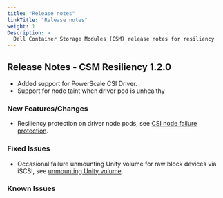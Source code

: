 ```yaml
---
title: "Release notes"
linkTitle: "Release notes"
weight: 1
Description: >
  Dell Container Storage Modules (CSM) release notes for resiliency
---
```


## Release Notes - CSM Resiliency 1.2.0

- Added support for PowerScale CSI Driver.
- Support for node taint when driver pod is unhealthy

### New Features/Changes

- Resiliency protection on driver node pods, see [CSI node failure protection](https://github.com/dell/csm/issues/145).

### Fixed Issues

- Occasional failure unmounting Unity volume for raw block devices via iSCSI, see [unmounting Unity volume](https://github.com/dell/csm/issues/237).

### Known Issues